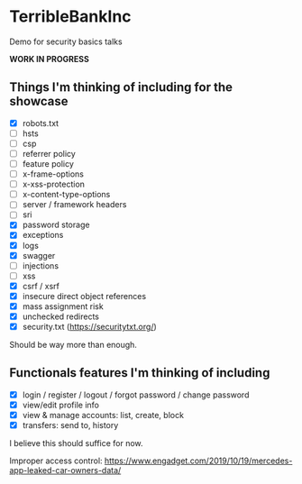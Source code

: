 # TerribleBankInc
Demo for security basics talks

**WORK IN PROGRESS**

## Things I'm thinking of including for the showcase
- [x] robots.txt
- [ ] hsts
- [ ] csp
- [ ] referrer policy
- [ ] feature policy
- [ ] x-frame-options
- [ ] x-xss-protection
- [ ] x-content-type-options
- [ ] server / framework headers
- [ ] sri
- [x] password storage
- [x] exceptions
- [x] logs
- [x] swagger
- [ ] injections
- [ ] xss
- [x] csrf / xsrf
- [x] insecure direct object references
- [x] mass assignment risk
- [x] unchecked redirects
- [x] security.txt (https://securitytxt.org/)

Should be way more than enough.

## Functionals features I'm thinking of including
- [x] login / register / logout / forgot password / change password
- [x] view/edit profile info
- [x] view & manage accounts: list, create, block
- [x] transfers: send to, history

I believe this should suffice for now.


Improper access control: https://www.engadget.com/2019/10/19/mercedes-app-leaked-car-owners-data/